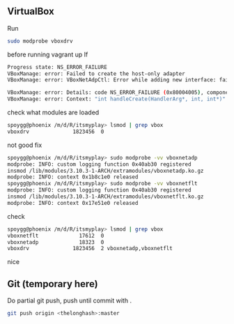 VirtualBox
----------
Run
```bash
sudo modprobe vboxdrv
```
before running vagrant up
If 

```bash
Progress state: NS_ERROR_FAILURE
VBoxManage: error: Failed to create the host-only adapter
VBoxManage: error: VBoxNetAdpCtl: Error while adding new interface: failed to open /dev/vboxnetctl: No such file or directory

VBoxManage: error: Details: code NS_ERROR_FAILURE (0x80004005), component HostNetworkInterface, interface IHostNetworkInterface
VBoxManage: error: Context: "int handleCreate(HandlerArg*, int, int*)" at line 68 of file VBoxManageHostonly.cpp
```
check what modules are loaded
```bash
spoygg@phoenix /m/d/R/itsmyplay> lsmod | grep vbox
vboxdrv              1823456  0 
```
not good
fix
```bash
spoygg@phoenix /m/d/R/itsmyplay> sudo modprobe -vv vboxnetadp
modprobe: INFO: custom logging function 0x40ab30 registered
insmod /lib/modules/3.10.3-1-ARCH/extramodules/vboxnetadp.ko.gz 
modprobe: INFO: context 0x1b8c1e0 released
spoygg@phoenix /m/d/R/itsmyplay> sudo modprobe -vv vboxnetflt
modprobe: INFO: custom logging function 0x40ab30 registered
insmod /lib/modules/3.10.3-1-ARCH/extramodules/vboxnetflt.ko.gz 
modprobe: INFO: context 0x17e51e0 released
```

check
```bash
spoygg@phoenix /m/d/R/itsmyplay> lsmod | grep vbox
vboxnetflt             17612  0 
vboxnetadp             18323  0 
vboxdrv              1823456  2 vboxnetadp,vboxnetflt
```
nice

Git (temporary here)
--------------------
Do partial git push, push until commit with <thelonghash>.
```bash
git push origin <thelonghash>:master
```
